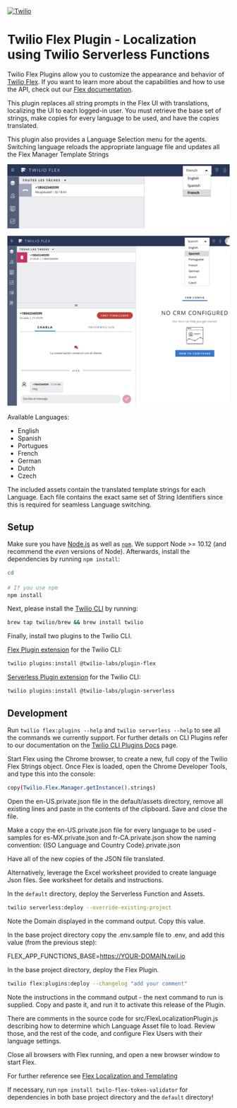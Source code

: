 <a  href="https://www.twilio.com">
<img  src="https://static0.twilio.com/marketing/bundles/marketing/img/logos/wordmark-red.svg"  alt="Twilio"  width="250"  />
</a>

# Twilio Flex Plugin - Localization using Twilio Serverless Functions

Twilio Flex Plugins allow you to customize the appearance and behavior of [Twilio Flex](https://www.twilio.com/flex). If you want to learn more about the capabilities and how to use the API, check out our [Flex documentation](https://www.twilio.com/docs/flex).

This plugin replaces all string prompts in the Flex UI with translations, localizing the UI to each logged-in user.  You must retrieve the base set of strings, make copies for every language to be used, and have the copies translated.

This plugin also provides a Language Selection menu for the agents. Switching language reloads the appropriate language file and updates all the Flex Manager Template Strings

![French](images/frenchUI.png)

![Spanish](images/agentSpanish.png)

Available Languages:
* English
* Spanish
* Portugues
* French
* German
* Dutch
* Czech

The included assets contain the translated template strings for each Language. Each file contains the exact same set of String Identifiers since this is required for seamless Language switching.

## Setup

Make sure you have [Node.js](https://nodejs.org) as well as [`npm`](https://npmjs.com). We support Node >= 10.12 (and recommend the _even_ versions of Node). Afterwards, install the dependencies by running `npm install`:

```bash
cd 

# If you use npm
npm install
```

Next, please install the [Twilio CLI](https://www.twilio.com/docs/twilio-cli/quickstart) by running:

```bash
brew tap twilio/brew && brew install twilio
```

Finally, install two plugins to the Twilio CLI.

[Flex Plugin extension](https://www.twilio.com/docs/flex/developer/plugins/cli/install) for the Twilio CLI:

```bash
twilio plugins:install @twilio-labs/plugin-flex
```

[Serverless Plugin extension](https://www.twilio.com/docs/labs/serverless-toolkit) for the Twilio CLI:

```bash
twilio plugins:install @twilio-labs/plugin-serverless
```

## Development

Run `twilio flex:plugins --help` and `twilio serverless --help` to see all the commands we currently support. For further details on CLI Plugins refer to our documentation on the [Twilio CLI Plugins Docs](https://www.twilio.com/docs/twilio-cli/plugins) page.

Start Flex using the Chrome browser, to create a new, full copy of the Twilio Flex Strings object.  Once Flex is loaded, open the Chrome Developer Tools, and type this into the console:

```bash
copy(Twilio.Flex.Manager.getInstance().strings)
```

Open the en-US.private.json file in the default/assets directory, remove all existing lines and paste in the contents of the clipboard.  Save and close the file.

Make a copy the en-US.private.json file for every language to be used - samples for es-MX.private.json and fr-CA.private.json show the naming convention: {ISO Language and Country Code}.private.json

Have all of the new copies of the JSON file translated.

Alternatively, leverage the Excel worksheet provided to create language Json files. See worksheet for details and instructions.

In the `default` directory, deploy the Serverless Function and Assets.

```bash
twilio serverless:deploy --override-existing-project
```
Note the Domain displayed in the command output. Copy this value.

In the base project directory copy the .env.sample file to .env, and add this value (from the previous step):

FLEX_APP_FUNCTIONS_BASE=https://YOUR-DOMAIN.twil.io





In the base project directory, deploy the Flex Plugin.

```bash
twilio flex:plugins:deploy --changelog "add your comment"
```

Note the instructions in the command output - the next command to run is supplied.  Copy and paste it, and run it to activate this release of the Plugin.

There are comments in the source code for src/FlexLocalizationPlugin.js describing how to determine which Language Asset file to load.  Review those, and the rest of the code, and configure Flex Users with their language settings.

Close all browsers with Flex running, and open a new browser window to start Flex.

For further reference see [Flex Localization and Templating](https://www.twilio.com/docs/flex/developer/ui/localization-and-templating)

If necessary, run `npm install twilo-flex-token-validator` for dependencies in both base project directory and the `default` directory!
